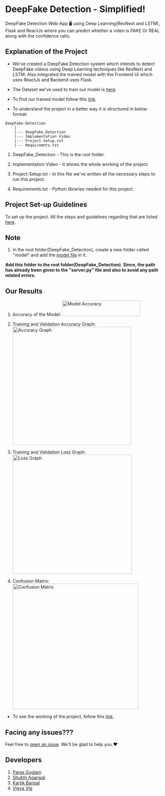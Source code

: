 # DeepFake Detection - Simplified!

DeepFake Detection Web-App 🖥 using Deep Learning(ResNext and LSTM), Flask and ReactJs where you can predict whether a video is FAKE Or REAL along with the confidence ratio.

## Explanation of the Project

- We've created a DeepFake Detection system which intends to detect DeepFake videos using Deep Learning techniques like ResNext and LSTM. Also integrated the trained model with the Frontend UI which uses ReactJs and Backend uses Flask.

- The Dataset we've used to train our model is [here](https://github.com/yuezunli/celeb-deepfakeforensics).

- To find our trained model follow this [link](https://drive.google.com/drive/folders/1PRrSpo9y5AlS_xauiW5LbgKnl483oW1i?usp=sharing).

- To understand the project in a better way it is structured in below format:

```
DeepFake-Detection
    |
    |--- DeepFake_Detection
    |--- Implementation Video
    |--- Project-Setup.txt
    |--- Requiremnts.txt
```

1. DeepFake_Detection - This is the root folder.

2. Implementation Video - It shows the whole working of the project.

3. Project-Setup.txt - In this file we've written all the necessary steps to run this project.

4. Requirements.txt - Python libraries needed for this project.

## Project Set-up Guidelines

To set up the project. All the steps and guidelines regarding that are listed [here](https://github.com/parasguglani1/DeepFake-Detection/blob/main/Project-Setup.txt).

## Note

1. In the root folder(DeepFake_Detection), create a new folder called "model" and add the [model file](https://drive.google.com/drive/folders/1PRrSpo9y5AlS_xauiW5LbgKnl483oW1i?usp=sharing) in it.

<b>Add this folder to the root folder(DeepFake_Detection). Since, the path has already been given to the "server.py" file and also to avoid any path related errors.</b>

## Our Results

1. Accuracy of the Model:
   <img width="250" height="50" alt="Model Accuracy" src="https://user-images.githubusercontent.com/58872872/133935912-1def7615-6538-4c88-9134-8f94a9367965.png">

2. Training and Validation Accuracy Graph:
   <img width="378" alt="Accuracy Graph" src="https://user-images.githubusercontent.com/58872872/133936040-4bfa44a7-45c5-499b-8a10-f253cbcab56c.png">

3. Training and Validation Loss Graph:
   <img width="381" alt="Loss Graph" src="https://user-images.githubusercontent.com/58872872/133935983-b4d9275f-e841-4b69-86cd-79c770ea2aa1.png">

4. Confusion Matrix:
   <img width="402" alt="Confusion Matrix" src="https://user-images.githubusercontent.com/58872872/133936080-d2b39804-4a99-47b8-8be4-87ba77161961.png">

- To see the working of the project, follow this [link](https://drive.google.com/drive/folders/1qRSJGNvw5IQx-MWVe8V8Ggxyr1lt5jBg?usp=sharing).

## Facing any issues???

Feel free to [open an issue](https://github.com/parasguglani1/DeepFake-Detection/issues/new?assignees=&labels=Query&title=Query). We'll be glad to help you.❤️

## Developers

1. [Paras Guglani](https://github.com/parasguglani1)
2. [Shubhi Agarwal](https://github.com/ShubhiAgarwal09)
3. [Kartik Bansal](https://github.com/kartikbansal16)
4. [Vigya Vig](https://github.com/VigyaVig)
